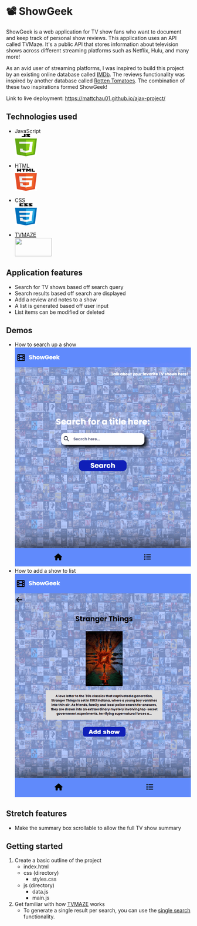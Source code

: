 # :film_projector:	ShowGeek

ShowGeek is a web application for TV show fans who want to document and keep track of personal show reviews. This application uses an API called TVMaze. It's a public API that stores information about television shows across different streaming platforms such as Netflix, Hulu, and many more!

As an avid user of streaming platforms, I was inspired to build this project by an existing online database called [IMDb](https://www.imdb.com/). The reviews functionality was inspired by another database called [Rotten Tomatoes](https://www.rottentomatoes.com/). The combination of these two inspirations formed ShowGeek!

Link to live deployment: https://mattchau01.github.io/ajax-project/

## Technologies used

- JavaScript <br><img src="https://raw.githubusercontent.com/MattChau01/rc1022-code-solutions/3b0735d1400706dd0614fd244486d9b6b3c82a4e/javascript-view-swapping/images/javascript.png" width="60" height="60" />


- HTML <br><img src="https://raw.githubusercontent.com/MattChau01/rc1022-code-solutions/3b0735d1400706dd0614fd244486d9b6b3c82a4e/javascript-view-swapping/images/html.png" width="60" height="60" />


- CSS <br><img src="https://raw.githubusercontent.com/MattChau01/rc1022-code-solutions/3b0735d1400706dd0614fd244486d9b6b3c82a4e/javascript-view-swapping/images/css.png" width="60" height="60" />

- [TVMAZE](https://www.tvmaze.com/api) <br><img src="https://static.tvmaze.com/images/tvm-header-logo.png" width="100" height="50" />


## Application features

- Search for TV shows based off search query
- Search results based off search are displayed
- Add a review and notes to a show
- A list is generated based off user input
- List items can be modified or deleted


## Demos

- How to search up a show <br>
  <img src="/assets/demo1.gif" alt="demo1">
- How to add a show to list <br>
  <img src="/assets/demo2.gif" alt="demo2">

## Stretch features

- Make the summary box scrollable to allow the full TV show summary

## Getting started
1. Create a basic outline of the project
    - index.html
    - css (directory)
        - styles.css
    - js (directory)
        - data.js
        - main.js
2. Get familiar with how [TVMAZE](https://www.tvmaze.com/api) works
    - To generate a single result per search, you can use the [single search](https://www.tvmaze.com/api#show-single-search) functionality.

